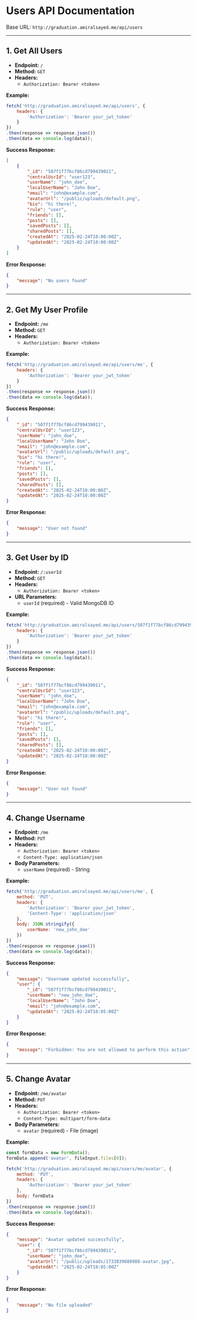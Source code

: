 # Users API Documentation

Base URL: `http://graduation.amiralsayed.me/api/users`

---

## 1. Get All Users

- **Endpoint:** `/`
- **Method:** `GET`
- **Headers:**
    - `Authorization: Bearer <token>`

**Example:**
```javascript
fetch('http://graduation.amiralsayed.me/api/users', {
    headers: {
        'Authorization': 'Bearer your_jwt_token'
    }
})
.then(response => response.json())
.then(data => console.log(data));
```

**Success Response:**
```json
[
    {
        "_id": "507f1f77bcf86cd799439011",
        "centralUsrId": "user123",
        "userName": "john_doe",
        "localUserName": "John Doe",
        "email": "john@example.com",
        "avatarUrl": "/public/uploads/default.png",
        "bio": "hi there!",
        "rule": "user",
        "friends": [],
        "posts": [],
        "savedPosts": [],
        "sharedPosts": [],
        "createdAt": "2025-02-24T10:00:00Z",
        "updatedAt": "2025-02-24T10:00:00Z"
    }
]
```

**Error Response:**
```json
{
    "message": "No users found"
}
```

---

## 2. Get My User Profile

- **Endpoint:** `/me`
- **Method:** `GET`
- **Headers:**
    - `Authorization: Bearer <token>`

**Example:**
```javascript
fetch('http://graduation.amiralsayed.me/api/users/me', {
    headers: {
        'Authorization': 'Bearer your_jwt_token'
    }
})
.then(response => response.json())
.then(data => console.log(data));
```

**Success Response:**
```json
{
    "_id": "507f1f77bcf86cd799439011",
    "centralUsrId": "user123",
    "userName": "john_doe",
    "localUserName": "John Doe",
    "email": "john@example.com",
    "avatarUrl": "/public/uploads/default.png",
    "bio": "hi there!",
    "rule": "user",
    "friends": [],
    "posts": [],
    "savedPosts": [],
    "sharedPosts": [],
    "createdAt": "2025-02-24T10:00:00Z",
    "updatedAt": "2025-02-24T10:00:00Z"
}
```

**Error Response:**
```json
{
    "message": "User not found"
}
```

---

## 3. Get User by ID

- **Endpoint:** `/:userId`
- **Method:** `GET`
- **Headers:**
    - `Authorization: Bearer <token>`
- **URL Parameters:**
    - `userId` (required) - Valid MongoDB ID

**Example:**
```javascript
fetch('http://graduation.amiralsayed.me/api/users/507f1f77bcf86cd799439011', {
    headers: {
        'Authorization': 'Bearer your_jwt_token'
    }
})
.then(response => response.json())
.then(data => console.log(data));
```

**Success Response:**
```json
{
    "_id": "507f1f77bcf86cd799439011",
    "centralUsrId": "user123",
    "userName": "john_doe",
    "localUserName": "John Doe",
    "email": "john@example.com",
    "avatarUrl": "/public/uploads/default.png",
    "bio": "hi there!",
    "rule": "user",
    "friends": [],
    "posts": [],
    "savedPosts": [],
    "sharedPosts": [],
    "createdAt": "2025-02-24T10:00:00Z",
    "updatedAt": "2025-02-24T10:00:00Z"
}
```

**Error Response:**
```json
{
    "message": "User not found"
}
```

---

## 4. Change Username

- **Endpoint:** `/me`
- **Method:** `PUT`
- **Headers:**
    - `Authorization: Bearer <token>`
    - `Content-Type: application/json`
- **Body Parameters:**
    - `userName` (required) - String

**Example:**
```javascript
fetch('http://graduation.amiralsayed.me/api/users/me', {
    method: 'PUT',
    headers: {
        'Authorization': 'Bearer your_jwt_token',
        'Content-Type': 'application/json'
    },
    body: JSON.stringify({
        userName: 'new_john_doe'
    })
})
.then(response => response.json())
.then(data => console.log(data));
```

**Success Response:**
```json
{
    "message": "Username updated successfully",
    "user": {
        "_id": "507f1f77bcf86cd799439011",
        "userName": "new_john_doe",
        "localUserName": "John Doe",
        "email": "john@example.com",
        "updatedAt": "2025-02-24T10:05:00Z"
    }
}
```

**Error Response:**
```json
{
    "message": "Forbidden: You are not allowed to perform this action"
}
```

---

## 5. Change Avatar

- **Endpoint:** `/me/avatar`
- **Method:** `PUT`
- **Headers:**
    - `Authorization: Bearer <token>`
    - `Content-Type: multipart/form-data`
- **Body Parameters:**
    - `avatar` (required) - File (image)

**Example:**
```javascript
const formData = new FormData();
formData.append('avatar', fileInput.files[0]);

fetch('http://graduation.amiralsayed.me/api/users/me/avatar', {
    method: 'PUT',
    headers: {
        'Authorization': 'Bearer your_jwt_token'
    },
    body: formData
})
.then(response => response.json())
.then(data => console.log(data));
```

**Success Response:**
```json
{
    "message": "Avatar updated successfully",
    "user": {
        "_id": "507f1f77bcf86cd799439011",
        "userName": "john_doe",
        "avatarUrl": "/public/uploads/1733839688988-avatar.jpg",
        "updatedAt": "2025-02-24T10:05:00Z"
    }
}
```

**Error Response:**
```json
{
    "message": "No file uploaded"
}
```

